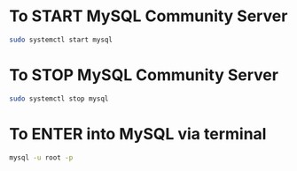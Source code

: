 # To START MySQL Community Server

```bash
sudo systemctl start mysql
```

# To STOP MySQL Community Server
```bash
sudo systemctl stop mysql
```

# To ENTER into MySQL via terminal

```bash
mysql -u root -p
```
